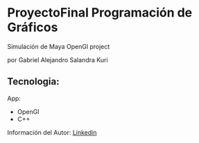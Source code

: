 # ProyectoFinal Programación de Gráficos

Simulación de Maya  OpenGl project

por Gabriel Alejandro Salandra Kuri

## Tecnologia:

App:
- OpenGl
- C++

Información del Autor:
[Linkedin](https://mx.linkedin.com/in/gabriel-salandra-kuri-04a52b203/es)
